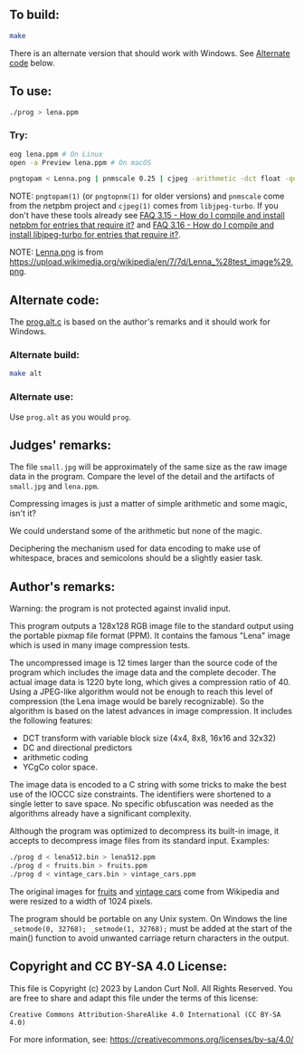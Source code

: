 ## To build:

```sh
make
```

There is an alternate version that should work with Windows. See [Alternate
code](#alternate-code) below.


## To use:

```sh
./prog > lena.ppm
```


### Try:

```sh
eog lena.ppm # On Linux
open -a Preview lena.ppm # On macOS

pngtopam < Lenna.png | pnmscale 0.25 | cjpeg -arithmetic -dct float -quality 14 > small.jpg
```

NOTE: `pngtopam(1)` (or `pngtopnm(1)` for older versions) and `pnmscale` come from
the netpbm project and `cjpeg(1)` comes from `libjpeg-turbo`. If you don't have
these tools already see [FAQ 3.15 - How do I compile and install netpbm for
entries that require it?](/faq.md#netpbm) and [FAQ 3.16 - How do I compile and
install libjpeg-turbo for entries that require it?](/faq.md#libjpeg).

NOTE: [Lenna.png](Lenna.png) is from
<https://upload.wikimedia.org/wikipedia/en/7/7d/Lenna_%28test_image%29.png>.


## Alternate code:

The [prog.alt.c](prog.alt.c) is based on the author's remarks and it should work
for Windows.


### Alternate build:

```sh
make alt
```


### Alternate use:

Use `prog.alt` as you would `prog`.


## Judges' remarks:

The file `small.jpg` will be approximately of the same size as the raw image
data in the program. Compare the level of the detail and the artifacts of
`small.jpg` and `lena.ppm`.

Compressing images is just a matter of simple arithmetic and some magic, isn't
it?

We could understand some of the arithmetic but none of the magic.

Deciphering the mechanism used for data encoding to make use of whitespace,
braces and semicolons should be a slightly easier task.


## Author's remarks:

Warning: the program is not protected against invalid input.

This program outputs a 128x128 RGB image file to the standard output using the
portable pixmap file format (PPM). It contains the famous "Lena" image which is
used in many image compression tests.

The uncompressed image is 12 times larger than the source code of the
program which includes the image data and the complete decoder. The
actual image data is 1220 byte long, which gives a compression ratio
of 40. Using a JPEG-like algorithm would not be enough to reach this
level of compression (the Lena image would be barely recognizable). So
the algorithm is based on the latest advances in image compression. It
includes the following features:

- DCT transform with variable block size (4x4, 8x8, 16x16 and 32x32)
- DC and directional predictors
- arithmetic coding
- YCgCo color space.

The image data is encoded to a C string with some tricks to make the
best use of the IOCCC size constraints. The identifiers were shortened
to a single letter to save space. No specific obfuscation was needed
as the algorithms already have a significant complexity.

Although the program was optimized to decompress its built-in image,
it accepts to decompress image files from its standard
input. Examples:

```sh
./prog d < lena512.bin > lena512.ppm
./prog d < fruits.bin > fruits.ppm
./prog d < vintage_cars.bin > vintage_cars.ppm
```

The original images for [fruits][1] and [vintage cars][2] come from
Wikipedia and were resized to a width of 1024 pixels.


The program should be portable on any Unix system. On Windows the line
`_setmode(0, 32768); _setmode(1, 32768);` must be added at the start of
the main() function to avoid unwanted carriage return characters in
the output.

[1]: https://commons.wikimedia.org/wiki/File%3AFruits_oranges%2C_jardin_japonais_2.JPG
[2]: https://commons.wikimedia.org/wiki/File%3ARed_Bull_Jungfrau_Stafette%2C_10th_stage_-_vintage_cars_%282%29.jpg


## Copyright and CC BY-SA 4.0 License:

This file is Copyright (c) 2023 by Landon Curt Noll.  All Rights Reserved.
You are free to share and adapt this file under the terms of this license:

    Creative Commons Attribution-ShareAlike 4.0 International (CC BY-SA 4.0)

For more information, see: https://creativecommons.org/licenses/by-sa/4.0/
